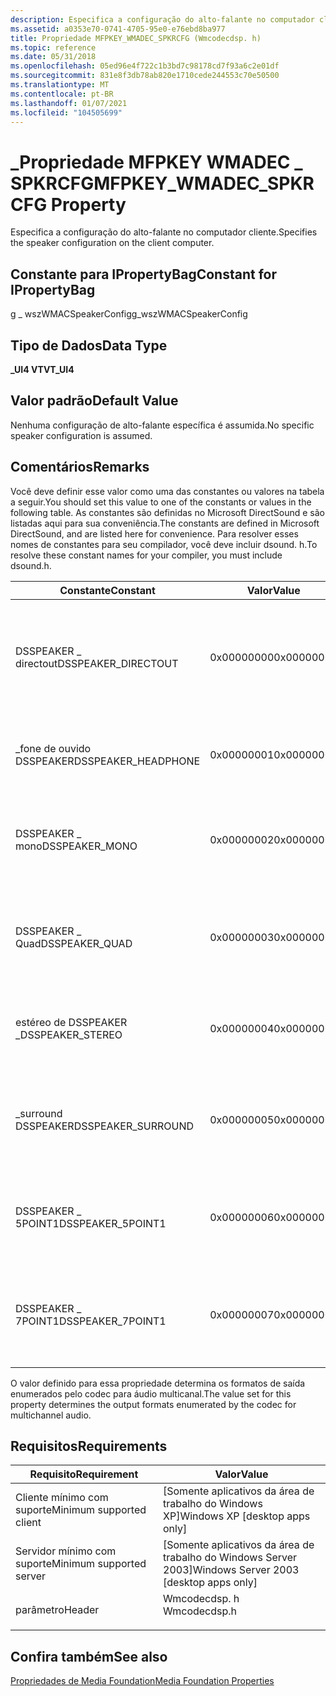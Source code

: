 ```yaml
---
description: Especifica a configuração do alto-falante no computador cliente.
ms.assetid: a0353e70-0741-4705-95e0-e76ebd8ba977
title: Propriedade MFPKEY_WMADEC_SPKRCFG (Wmcodecdsp. h)
ms.topic: reference
ms.date: 05/31/2018
ms.openlocfilehash: 05ed96e4f722c1b3bd7c98178cd7f93a6c2e01df
ms.sourcegitcommit: 831e8f3db78ab820e1710cede244553c70e50500
ms.translationtype: MT
ms.contentlocale: pt-BR
ms.lasthandoff: 01/07/2021
ms.locfileid: "104505699"
---
```

# <a name="mfpkey_wmadec_spkrcfg-property"></a><span data-ttu-id="70b3b-103">\_Propriedade MFPKEY WMADEC \_ SPKRCFG</span><span class="sxs-lookup"><span data-stu-id="70b3b-103">MFPKEY\_WMADEC\_SPKRCFG Property</span></span>

<span data-ttu-id="70b3b-104">Especifica a configuração do alto-falante no computador cliente.</span><span class="sxs-lookup"><span data-stu-id="70b3b-104">Specifies the speaker configuration on the client computer.</span></span>

## <a name="constant-for-ipropertybag"></a><span data-ttu-id="70b3b-105">Constante para IPropertyBag</span><span class="sxs-lookup"><span data-stu-id="70b3b-105">Constant for IPropertyBag</span></span>

<span data-ttu-id="70b3b-106">g \_ wszWMACSpeakerConfig</span><span class="sxs-lookup"><span data-stu-id="70b3b-106">g\_wszWMACSpeakerConfig</span></span>

## <a name="data-type"></a><span data-ttu-id="70b3b-107">Tipo de Dados</span><span class="sxs-lookup"><span data-stu-id="70b3b-107">Data Type</span></span>

<span data-ttu-id="70b3b-108">**\_UI4 VT**</span><span class="sxs-lookup"><span data-stu-id="70b3b-108">**VT\_UI4**</span></span>

## <a name="default-value"></a><span data-ttu-id="70b3b-109">Valor padrão</span><span class="sxs-lookup"><span data-stu-id="70b3b-109">Default Value</span></span>

<span data-ttu-id="70b3b-110">Nenhuma configuração de alto-falante específica é assumida.</span><span class="sxs-lookup"><span data-stu-id="70b3b-110">No specific speaker configuration is assumed.</span></span>

## <a name="remarks"></a><span data-ttu-id="70b3b-111">Comentários</span><span class="sxs-lookup"><span data-stu-id="70b3b-111">Remarks</span></span>

<span data-ttu-id="70b3b-112">Você deve definir esse valor como uma das constantes ou valores na tabela a seguir.</span><span class="sxs-lookup"><span data-stu-id="70b3b-112">You should set this value to one of the constants or values in the following table.</span></span> <span data-ttu-id="70b3b-113">As constantes são definidas no Microsoft DirectSound e são listadas aqui para sua conveniência.</span><span class="sxs-lookup"><span data-stu-id="70b3b-113">The constants are defined in Microsoft DirectSound, and are listed here for convenience.</span></span> <span data-ttu-id="70b3b-114">Para resolver esses nomes de constantes para seu compilador, você deve incluir dsound. h.</span><span class="sxs-lookup"><span data-stu-id="70b3b-114">To resolve these constant names for your compiler, you must include dsound.h.</span></span>



| <span data-ttu-id="70b3b-115">Constante</span><span class="sxs-lookup"><span data-stu-id="70b3b-115">Constant</span></span>             | <span data-ttu-id="70b3b-116">Valor</span><span class="sxs-lookup"><span data-stu-id="70b3b-116">Value</span></span>      | <span data-ttu-id="70b3b-117">Descrição</span><span class="sxs-lookup"><span data-stu-id="70b3b-117">Description</span></span>                                                                  |
|----------------------|------------|------------------------------------------------------------------------------|
| <span data-ttu-id="70b3b-118">DSSPEAKER \_ directout</span><span class="sxs-lookup"><span data-stu-id="70b3b-118">DSSPEAKER\_DIRECTOUT</span></span> | <span data-ttu-id="70b3b-119">0x00000000</span><span class="sxs-lookup"><span data-stu-id="70b3b-119">0x00000000</span></span> | <span data-ttu-id="70b3b-120">O áudio é transmitido diretamente, sem ser configurado para os alto-falantes.</span><span class="sxs-lookup"><span data-stu-id="70b3b-120">The audio is passed through directly, without being configured for speakers.</span></span> |
| <span data-ttu-id="70b3b-121">\_fone de ouvido DSSPEAKER</span><span class="sxs-lookup"><span data-stu-id="70b3b-121">DSSPEAKER\_HEADPHONE</span></span> | <span data-ttu-id="70b3b-122">0x00000001</span><span class="sxs-lookup"><span data-stu-id="70b3b-122">0x00000001</span></span> | <span data-ttu-id="70b3b-123">O computador cliente está equipado com fones de ouvido.</span><span class="sxs-lookup"><span data-stu-id="70b3b-123">The client computer is equipped with headphones.</span></span>                             |
| <span data-ttu-id="70b3b-124">DSSPEAKER \_ mono</span><span class="sxs-lookup"><span data-stu-id="70b3b-124">DSSPEAKER\_MONO</span></span>      | <span data-ttu-id="70b3b-125">0x00000002</span><span class="sxs-lookup"><span data-stu-id="70b3b-125">0x00000002</span></span> | <span data-ttu-id="70b3b-126">O computador cliente está equipado com um monoaural palestrante.</span><span class="sxs-lookup"><span data-stu-id="70b3b-126">The client computer is equipped with a monoaural speaker.</span></span>                    |
| <span data-ttu-id="70b3b-127">DSSPEAKER \_ Quad</span><span class="sxs-lookup"><span data-stu-id="70b3b-127">DSSPEAKER\_QUAD</span></span>      | <span data-ttu-id="70b3b-128">0x00000003</span><span class="sxs-lookup"><span data-stu-id="70b3b-128">0x00000003</span></span> | <span data-ttu-id="70b3b-129">O computador cliente está equipado com alto-falantes Quadraphonic.</span><span class="sxs-lookup"><span data-stu-id="70b3b-129">The client computer is equipped with quadraphonic speakers.</span></span>                  |
| <span data-ttu-id="70b3b-130">estéreo de DSSPEAKER \_</span><span class="sxs-lookup"><span data-stu-id="70b3b-130">DSSPEAKER\_STEREO</span></span>    | <span data-ttu-id="70b3b-131">0x00000004</span><span class="sxs-lookup"><span data-stu-id="70b3b-131">0x00000004</span></span> | <span data-ttu-id="70b3b-132">O computador cliente está equipado com alto-falantes estéreo.</span><span class="sxs-lookup"><span data-stu-id="70b3b-132">The client computer is equipped with stereo speakers.</span></span>                        |
| <span data-ttu-id="70b3b-133">\_surround DSSPEAKER</span><span class="sxs-lookup"><span data-stu-id="70b3b-133">DSSPEAKER\_SURROUND</span></span>  | <span data-ttu-id="70b3b-134">0x00000005</span><span class="sxs-lookup"><span data-stu-id="70b3b-134">0x00000005</span></span> | <span data-ttu-id="70b3b-135">O computador cliente está equipado com alto-falantes surround-sound.</span><span class="sxs-lookup"><span data-stu-id="70b3b-135">The client computer is equipped with four-channel surround-sound speakers.</span></span>   |
| <span data-ttu-id="70b3b-136">DSSPEAKER \_ 5POINT1</span><span class="sxs-lookup"><span data-stu-id="70b3b-136">DSSPEAKER\_5POINT1</span></span>   | <span data-ttu-id="70b3b-137">0x00000006</span><span class="sxs-lookup"><span data-stu-id="70b3b-137">0x00000006</span></span> | <span data-ttu-id="70b3b-138">O computador cliente é equipado com cinco alto-falantes e um subwoofer.</span><span class="sxs-lookup"><span data-stu-id="70b3b-138">The client computer is equipped with five speakers and a subwoofer.</span></span>          |
| <span data-ttu-id="70b3b-139">DSSPEAKER \_ 7POINT1</span><span class="sxs-lookup"><span data-stu-id="70b3b-139">DSSPEAKER\_7POINT1</span></span>   | <span data-ttu-id="70b3b-140">0x00000007</span><span class="sxs-lookup"><span data-stu-id="70b3b-140">0x00000007</span></span> | <span data-ttu-id="70b3b-141">O computador cliente está equipado com sete palestrantes e um subwoofer.</span><span class="sxs-lookup"><span data-stu-id="70b3b-141">The client computer is equipped with seven speakers and a subwoofer.</span></span>         |



 

<span data-ttu-id="70b3b-142">O valor definido para essa propriedade determina os formatos de saída enumerados pelo codec para áudio multicanal.</span><span class="sxs-lookup"><span data-stu-id="70b3b-142">The value set for this property determines the output formats enumerated by the codec for multichannel audio.</span></span>

## <a name="requirements"></a><span data-ttu-id="70b3b-143">Requisitos</span><span class="sxs-lookup"><span data-stu-id="70b3b-143">Requirements</span></span>



| <span data-ttu-id="70b3b-144">Requisito</span><span class="sxs-lookup"><span data-stu-id="70b3b-144">Requirement</span></span> | <span data-ttu-id="70b3b-145">Valor</span><span class="sxs-lookup"><span data-stu-id="70b3b-145">Value</span></span> |
|-------------------------------------|-----------------------------------------------------------------------------------------|
| <span data-ttu-id="70b3b-146">Cliente mínimo com suporte</span><span class="sxs-lookup"><span data-stu-id="70b3b-146">Minimum supported client</span></span><br/> | <span data-ttu-id="70b3b-147">\[Somente aplicativos da área de trabalho do Windows XP\]</span><span class="sxs-lookup"><span data-stu-id="70b3b-147">Windows XP \[desktop apps only\]</span></span><br/>                                             |
| <span data-ttu-id="70b3b-148">Servidor mínimo com suporte</span><span class="sxs-lookup"><span data-stu-id="70b3b-148">Minimum supported server</span></span><br/> | <span data-ttu-id="70b3b-149">\[Somente aplicativos da área de trabalho do Windows Server 2003\]</span><span class="sxs-lookup"><span data-stu-id="70b3b-149">Windows Server 2003 \[desktop apps only\]</span></span><br/>                                    |
| <span data-ttu-id="70b3b-150">parâmetro</span><span class="sxs-lookup"><span data-stu-id="70b3b-150">Header</span></span><br/>                   | <dl> <span data-ttu-id="70b3b-151"><dt>Wmcodecdsp. h</dt></span><span class="sxs-lookup"><span data-stu-id="70b3b-151"><dt>Wmcodecdsp.h</dt></span></span> </dl> |



## <a name="see-also"></a><span data-ttu-id="70b3b-152">Confira também</span><span class="sxs-lookup"><span data-stu-id="70b3b-152">See also</span></span>

<dl> <dt>

[<span data-ttu-id="70b3b-153">Propriedades de Media Foundation</span><span class="sxs-lookup"><span data-stu-id="70b3b-153">Media Foundation Properties</span></span>](media-foundation-properties.md)
</dt> </dl>

 

 




